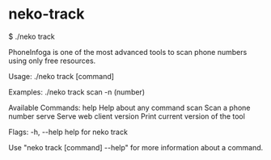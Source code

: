 # neko-track


$ ./neko track

PhoneInfoga is one of the most advanced tools to scan phone numbers using only free resources.

Usage:
  ./neko track [command]

Examples:
./neko track scan -n (number)

Available Commands:
  help        Help about any command
  scan        Scan a phone number
  serve       Serve web client
  version     Print current version of the tool

Flags:
  -h, --help   help for neko track

Use "neko track [command] --help" for more information about a command.
